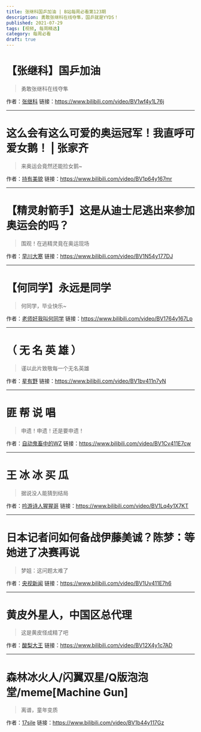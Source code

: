 ```yaml
---
title: 张继科国乒加油 | B站每周必看第123期
description: 勇敢张继科在线夺隼，国乒就是YYDS！
published: 2021-07-29
tags: [视频, 每周精选]
category: 每周必看
draft: true
---
```


# 【张继科】国乒加油
> 勇敢张继科在线夺隼

作者：[张继科](https://space.bilibili.com/508168388)
链接：https://www.bilibili.com/video/BV1wf4y1L76j

---

# 这么会有这么可爱的奥运冠军！我直呼可爱女鹅！ | 张家齐
> 来奥运会竟然还能捡女鹅~

作者：[持有美貌](https://space.bilibili.com/696132272)
链接：https://www.bilibili.com/video/BV1p64y167mr

---

# 【精灵射箭手】这是从迪士尼逃出来参加奥运会的吗？
> 围观！在逃精灵竟在奥运现场

作者：[早川大寒](https://space.bilibili.com/288574164)
链接：https://www.bilibili.com/video/BV1N54y177DJ

---

# 【何同学】永远是同学
> 何同学，毕业快乐~

作者：[老师好我叫何同学](https://space.bilibili.com/163637592)
链接：https://www.bilibili.com/video/BV1764y167Lp

---

# （ 无 名 英 雄 ）
> 谨以此片致敬每一个无名英雄

作者：[星有野](https://space.bilibili.com/627888730)
链接：https://www.bilibili.com/video/BV1bv411n7yN

---

# 匪 帮 说 唱
> 申遗！申遗！还是要申遗！

作者：[自动鬼畜中的WZ](https://space.bilibili.com/16054375)
链接：https://www.bilibili.com/video/BV1Cv411E7cw

---

# 王 冰 冰 买 瓜
> 据说没人能猜到结局

作者：[吟游诗人猩猩哥](https://space.bilibili.com/227062495)
链接：https://www.bilibili.com/video/BV1Lq4y1X7KT

---

# 日本记者问如何备战伊藤美诚？陈梦：等她进了决赛再说
> 梦姐：这问题太难了

作者：[央视新闻](https://space.bilibili.com/456664753)
链接：https://www.bilibili.com/video/BV1Uv411E7h6

---

# 黄皮外星人，中国区总代理
> 这是黄皮怪成精了吧

作者：[酸梨大王](https://space.bilibili.com/630327749)
链接：https://www.bilibili.com/video/BV12X4y1c7AD

---

# 森林冰火人/闪翼双星/Q版泡泡堂/meme[Machine Gun]
> 离谱，童年变质

作者：[17sile](https://space.bilibili.com/10979362)
链接：https://www.bilibili.com/video/BV1b44y117Gz

